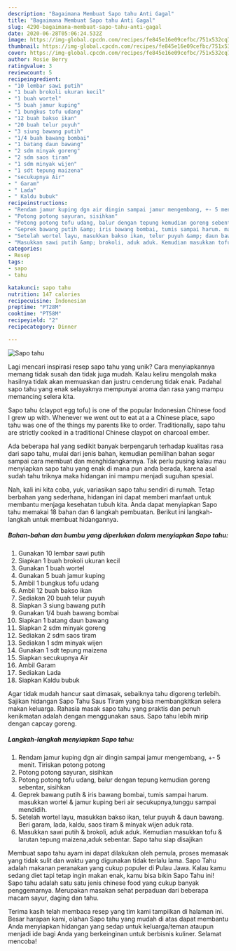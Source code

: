 ```yaml
---
description: "Bagaimana Membuat Sapo tahu Anti Gagal"
title: "Bagaimana Membuat Sapo tahu Anti Gagal"
slug: 4290-bagaimana-membuat-sapo-tahu-anti-gagal
date: 2020-06-28T05:06:24.532Z
image: https://img-global.cpcdn.com/recipes/fe845e16e09cefbc/751x532cq70/sapo-tahu-foto-resep-utama.jpg
thumbnail: https://img-global.cpcdn.com/recipes/fe845e16e09cefbc/751x532cq70/sapo-tahu-foto-resep-utama.jpg
cover: https://img-global.cpcdn.com/recipes/fe845e16e09cefbc/751x532cq70/sapo-tahu-foto-resep-utama.jpg
author: Rosie Berry
ratingvalue: 3
reviewcount: 5
recipeingredient:
- "10 lembar sawi putih"
- "1 buah brokoli ukuran kecil"
- "1 buah wortel"
- "5 buah jamur kuping"
- "1 bungkus tofu udang"
- "12 buah bakso ikan"
- "20 buah telur puyuh"
- "3 siung bawang putih"
- "1/4 buah bawang bombai"
- "1 batang daun bawang"
- "2 sdm minyak goreng"
- "2 sdm saos tiram"
- "1 sdm minyak wijen"
- "1 sdt tepung maizena"
- "secukupnya Air"
- " Garam"
- " Lada"
- " Kaldu bubuk"
recipeinstructions:
- "Rendam jamur kuping dgn air dingin sampai jamur mengembang, +- 5 menit. Tiriskan potong potong"
- "Potong potong sayuran, sisihkan"
- "Potong potong tofu udang, balur dengan tepung kemudian goreng sebentar, sisihkan"
- "Geprek bawang putih &amp; iris bawang bombai, tumis sampai harum. masukkan wortel &amp; jamur kuping beri air secukupnya,tunggu sampai mendidih."
- "Setelah wortel layu, masukkan bakso ikan, telur puyuh &amp; daun bawang. Beri garam, lada, kaldu, saos tiram &amp; minyak wijen aduk rata."
- "Masukkan sawi putih &amp; brokoli, aduk aduk. Kemudian masukkan tofu &amp; larutan tepung maizena,aduk sebentar. Sapo tahu siap disajikan"
categories:
- Resep
tags:
- sapo
- tahu

katakunci: sapo tahu 
nutrition: 147 calories
recipecuisine: Indonesian
preptime: "PT28M"
cooktime: "PT58M"
recipeyield: "2"
recipecategory: Dinner

---
```



![Sapo tahu](https://img-global.cpcdn.com/recipes/fe845e16e09cefbc/751x532cq70/sapo-tahu-foto-resep-utama.jpg)

Lagi mencari inspirasi resep sapo tahu yang unik? Cara menyiapkannya memang tidak susah dan tidak juga mudah. Kalau keliru mengolah maka hasilnya tidak akan memuaskan dan justru cenderung tidak enak. Padahal sapo tahu yang enak selayaknya mempunyai aroma dan rasa yang mampu memancing selera kita.

Sapo tahu (claypot egg tofu) is one of the popular Indonesian Chinese food I grew up with. Whenever we went out to eat at a a Chinese place, sapo tahu was one of the things my parents like to order. Traditionally, sapo tahu are strictly cooked in a traditional Chinese claypot on charcoal ember.

Ada beberapa hal yang sedikit banyak berpengaruh terhadap kualitas rasa dari sapo tahu, mulai dari jenis bahan, kemudian pemilihan bahan segar sampai cara membuat dan menghidangkannya. Tak perlu pusing kalau mau menyiapkan sapo tahu yang enak di mana pun anda berada, karena asal sudah tahu triknya maka hidangan ini mampu menjadi suguhan spesial.


Nah, kali ini kita coba, yuk, variasikan sapo tahu sendiri di rumah. Tetap berbahan yang sederhana, hidangan ini dapat memberi manfaat untuk membantu menjaga kesehatan tubuh kita. Anda dapat menyiapkan Sapo tahu memakai 18 bahan dan 6 langkah pembuatan. Berikut ini langkah-langkah untuk membuat hidangannya.

<!--inarticleads1-->

##### Bahan-bahan dan bumbu yang diperlukan dalam menyiapkan Sapo tahu:

1. Gunakan 10 lembar sawi putih
1. Siapkan 1 buah brokoli ukuran kecil
1. Gunakan 1 buah wortel
1. Gunakan 5 buah jamur kuping
1. Ambil 1 bungkus tofu udang
1. Ambil 12 buah bakso ikan
1. Sediakan 20 buah telur puyuh
1. Siapkan 3 siung bawang putih
1. Gunakan 1/4 buah bawang bombai
1. Siapkan 1 batang daun bawang
1. Siapkan 2 sdm minyak goreng
1. Sediakan 2 sdm saos tiram
1. Sediakan 1 sdm minyak wijen
1. Gunakan 1 sdt tepung maizena
1. Siapkan secukupnya Air
1. Ambil  Garam
1. Sediakan  Lada
1. Siapkan  Kaldu bubuk


Agar tidak mudah hancur saat dimasak, sebaiknya tahu digoreng terlebih. Sajikan hidangan Sapo Tahu Saus Tiram yang bisa membangkitkan selera makan keluarga. Rahasia masak sapo tahu yang praktis dan penuh kenikmatan adalah dengan menggunakan saus. Sapo tahu lebih mirip dengan capcay goreng. 

<!--inarticleads2-->

##### Langkah-langkah menyiapkan Sapo tahu:

1. Rendam jamur kuping dgn air dingin sampai jamur mengembang, +- 5 menit. Tiriskan potong potong
1. Potong potong sayuran, sisihkan
1. Potong potong tofu udang, balur dengan tepung kemudian goreng sebentar, sisihkan
1. Geprek bawang putih &amp; iris bawang bombai, tumis sampai harum. masukkan wortel &amp; jamur kuping beri air secukupnya,tunggu sampai mendidih.
1. Setelah wortel layu, masukkan bakso ikan, telur puyuh &amp; daun bawang. Beri garam, lada, kaldu, saos tiram &amp; minyak wijen aduk rata.
1. Masukkan sawi putih &amp; brokoli, aduk aduk. Kemudian masukkan tofu &amp; larutan tepung maizena,aduk sebentar. Sapo tahu siap disajikan


Membuat sapo tahu ayam ini dapat dilakukan oleh pemula, proses memasak yang tidak sulit dan waktu yang digunakan tidak terlalu lama. Sapo Tahu adalah makanan peranakan yang cukup populer di Pulau Jawa. Kalau kamu sedang diet tapi tetap ingin makan enak, kamu bisa bikin Sapo Tahu ini! Sapo tahu adalah satu satu jenis chinese food yang cukup banyak penggemarnya. Merupakan masakan sehat perpaduan dari beberapa macam sayur, daging dan tahu. 

Terima kasih telah membaca resep yang tim kami tampilkan di halaman ini. Besar harapan kami, olahan Sapo tahu yang mudah di atas dapat membantu Anda menyiapkan hidangan yang sedap untuk keluarga/teman ataupun menjadi ide bagi Anda yang berkeinginan untuk berbisnis kuliner. Selamat mencoba!
